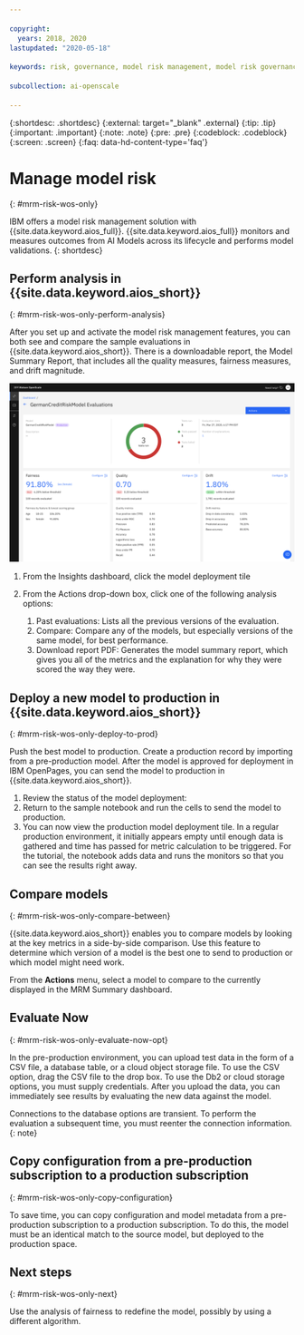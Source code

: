 ```yaml
---

copyright:
  years: 2018, 2020
lastupdated: "2020-05-18"

keywords: risk, governance, model risk management, model risk governance

subcollection: ai-openscale

---
```


{:shortdesc: .shortdesc}
{:external: target="_blank" .external}
{:tip: .tip}
{:important: .important}
{:note: .note}
{:pre: .pre}
{:codeblock: .codeblock}
{:screen: .screen}
{:faq: data-hd-content-type='faq'}

# Manage model risk
{: #mrm-risk-wos-only}

IBM offers a model risk management solution with {{site.data.keyword.aios_full}}. {{site.data.keyword.aios_full}} monitors and measures outcomes from AI Models across its lifecycle and performs model validations.
{: shortdesc}

## Perform analysis in {{site.data.keyword.aios_short}}
{: #mrm-risk-wos-only-perform-analysis}

After you set up and activate the model risk management features, you can both see and compare the sample evaluations in {{site.data.keyword.aios_short}}. There is a downloadable report, the Model Summary Report, that includes all the quality measures, fairness measures, and drift magnitude.

![MRM summary dashboard](/images/wos-mrm-preprod.png)


1. From the Insights dashboard, click the model deployment tile
2. From the Actions drop-down box, click one of the following analysis options:
   
   1. Past evaluations: Lists all the previous versions of the evaluation. 
   2. Compare: Compare any of the models, but especially versions of the same model, for best performance.
   3. Download report PDF: Generates the model summary report, which gives you all of the metrics and the explanation for why they were scored the way they were. 

## Deploy a new model to production in {{site.data.keyword.aios_short}}
{: #mrm-risk-wos-only-deploy-to-prod}

Push the best model to production. Create a production record by importing from a pre-production model. After the model is approved for deployment in IBM OpenPages, you can send the model to production in {{site.data.keyword.aios_short}}. 

1. Review the status of the model deployment:
2. Return to the sample notebook and run the cells to send the model to production.
3. You can now view the production model deployment tile. In a regular production environment, it initially appears empty until enough data is gathered and time has passed for metric calculation to be triggered. For the tutorial, the notebook adds data and runs the monitors so that you can see the results right away.

## Compare models
{: #mrm-risk-wos-only-compare-between}

{{site.data.keyword.aios_short}} enables you to compare models by looking at the key metrics in a side-by-side comparison. Use this feature to determine which version of a model is the best one to send to production or which model might need work.

From the **Actions** menu, select a model to compare to the currently displayed in the MRM Summary dashboard.

## Evaluate Now 
{: #mrm-risk-wos-only-evaluate-now-opt}

In the pre-production environment, you can upload test data in the form of a CSV file, a database table, or a cloud object storage file. To use the CSV option, drag the CSV file to the drop box. To use the Db2 or cloud storage options, you must supply credentials. After you upload the data, you can immediately see results by evaluating the new data against the model.

Connections to the database options are transient. To perform the evaluation a subsequent time, you must reenter the connection information.
{: note}

## Copy configuration from a pre-production subscription to a production subscription
{: #mrm-risk-wos-only-copy-configuration}

To save time, you can copy configuration and model metadata from a pre-production subscription to a production subscription. To do this, the model must be an identical match to the source model, but deployed to the production space.


## Next steps
{: #mrm-risk-wos-only-next}

Use the analysis of fairness to redefine the model, possibly by using a different algorithm. 
